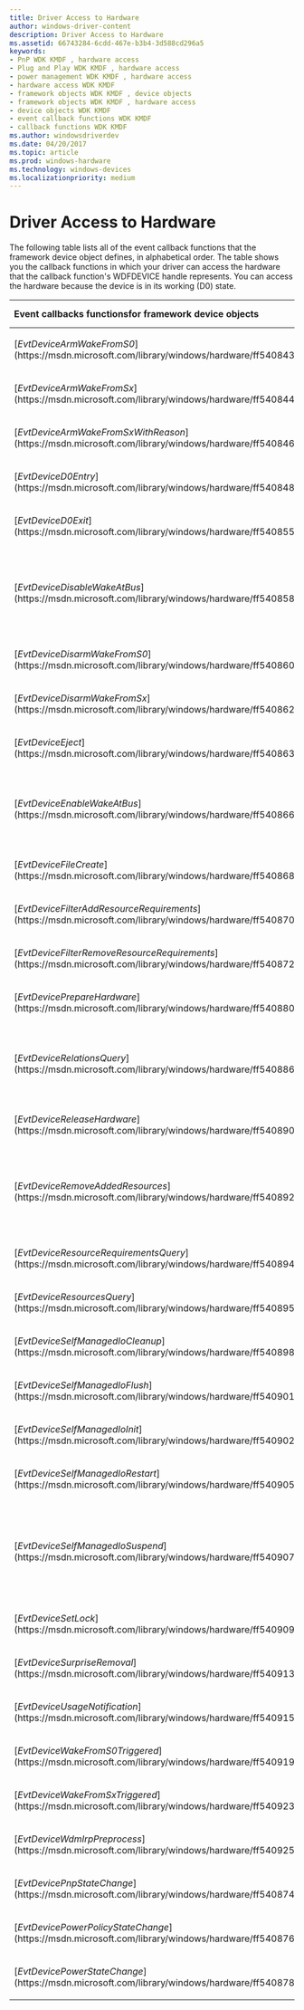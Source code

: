 ```yaml
---
title: Driver Access to Hardware
author: windows-driver-content
description: Driver Access to Hardware
ms.assetid: 66743284-6cdd-467e-b3b4-3d588cd296a5
keywords:
- PnP WDK KMDF , hardware access
- Plug and Play WDK KMDF , hardware access
- power management WDK KMDF , hardware access
- hardware access WDK KMDF
- framework objects WDK KMDF , device objects
- framework objects WDK KMDF , hardware access
- device objects WDK KMDF
- event callback functions WDK KMDF
- callback functions WDK KMDF
ms.author: windowsdriverdev
ms.date: 04/20/2017
ms.topic: article
ms.prod: windows-hardware
ms.technology: windows-devices
ms.localizationpriority: medium
---
```


# Driver Access to Hardware


The following table lists all of the event callback functions that the framework device object defines, in alphabetical order. The table shows you the callback functions in which your driver can access the hardware that the callback function's WDFDEVICE handle represents. You can access the hardware because the device is in its working (D0) state.

<table>
<colgroup>
<col width="50%" />
<col width="50%" />
</colgroup>
<thead>
<tr class="header">
<th align="left">Event callbacks functionsfor framework device objects</th>
<th align="left">Is hardware accessible?</th>
</tr>
</thead>
<tbody>
<tr class="odd">
<td align="left"><p>[<em>EvtDeviceArmWakeFromS0</em>](https://msdn.microsoft.com/library/windows/hardware/ff540843)</p></td>
<td align="left"><p>Yes</p></td>
</tr>
<tr class="even">
<td align="left"><p>[<em>EvtDeviceArmWakeFromSx</em>](https://msdn.microsoft.com/library/windows/hardware/ff540844)</p></td>
<td align="left"><p>Yes</p></td>
</tr>
<tr class="odd">
<td align="left"><p>[<em>EvtDeviceArmWakeFromSxWithReason</em>](https://msdn.microsoft.com/library/windows/hardware/ff540846)</p></td>
<td align="left"><p>Yes</p></td>
</tr>
<tr class="even">
<td align="left"><p>[<em>EvtDeviceD0Entry</em>](https://msdn.microsoft.com/library/windows/hardware/ff540848)</p></td>
<td align="left"><p>Yes</p></td>
</tr>
<tr class="odd">
<td align="left"><p>[<em>EvtDeviceD0Exit</em>](https://msdn.microsoft.com/library/windows/hardware/ff540855)</p></td>
<td align="left"><p>Yes</p></td>
</tr>
<tr class="even">
<td align="left"><p>[<em>EvtDeviceDisableWakeAtBus</em>](https://msdn.microsoft.com/library/windows/hardware/ff540858)</p></td>
<td align="left"><p>Parent bus might be at D0. The device might be at D0.</p></td>
</tr>
<tr class="odd">
<td align="left"><p>[<em>EvtDeviceDisarmWakeFromS0</em>](https://msdn.microsoft.com/library/windows/hardware/ff540860)</p></td>
<td align="left"><p>Yes</p></td>
</tr>
<tr class="even">
<td align="left"><p>[<em>EvtDeviceDisarmWakeFromSx</em>](https://msdn.microsoft.com/library/windows/hardware/ff540862)</p></td>
<td align="left"><p>Yes</p></td>
</tr>
<tr class="odd">
<td align="left"><p>[<em>EvtDeviceEject</em>](https://msdn.microsoft.com/library/windows/hardware/ff540863)</p></td>
<td align="left"><p>No</p></td>
</tr>
<tr class="even">
<td align="left"><p>[<em>EvtDeviceEnableWakeAtBus</em>](https://msdn.microsoft.com/library/windows/hardware/ff540866)</p></td>
<td align="left"><p>Parent bus is at D0, but the device might not be.</p></td>
</tr>
<tr class="odd">
<td align="left"><p>[<em>EvtDeviceFileCreate</em>](https://msdn.microsoft.com/library/windows/hardware/ff540868)</p></td>
<td align="left"><p>Maybe</p></td>
</tr>
<tr class="even">
<td align="left"><p>[<em>EvtDeviceFilterAddResourceRequirements</em>](https://msdn.microsoft.com/library/windows/hardware/ff540870)</p></td>
<td align="left"><p>No</p></td>
</tr>
<tr class="odd">
<td align="left"><p>[<em>EvtDeviceFilterRemoveResourceRequirements</em>](https://msdn.microsoft.com/library/windows/hardware/ff540872)</p></td>
<td align="left"><p>No</p></td>
</tr>
<tr class="even">
<td align="left"><p>[<em>EvtDevicePrepareHardware</em>](https://msdn.microsoft.com/library/windows/hardware/ff540880)</p></td>
<td align="left"><p>Yes</p></td>
</tr>
<tr class="odd">
<td align="left"><p>[<em>EvtDeviceRelationsQuery</em>](https://msdn.microsoft.com/library/windows/hardware/ff540886)</p></td>
<td align="left"><p>Yes, but the device might be in a sleeping state.</p></td>
</tr>
<tr class="even">
<td align="left"><p>[<em>EvtDeviceReleaseHardware</em>](https://msdn.microsoft.com/library/windows/hardware/ff540890)</p></td>
<td align="left"><p>No</p></td>
</tr>
<tr class="odd">
<td align="left"><p>[<em>EvtDeviceRemoveAddedResources</em>](https://msdn.microsoft.com/library/windows/hardware/ff540892)</p></td>
<td align="left"><p>Yes, but resources have not been assigned to the device.</p></td>
</tr>
<tr class="even">
<td align="left"><p>[<em>EvtDeviceResourceRequirementsQuery</em>](https://msdn.microsoft.com/library/windows/hardware/ff540894)</p></td>
<td align="left"><p>No</p></td>
</tr>
<tr class="odd">
<td align="left"><p>[<em>EvtDeviceResourcesQuery</em>](https://msdn.microsoft.com/library/windows/hardware/ff540895)</p></td>
<td align="left"><p>No</p></td>
</tr>
<tr class="even">
<td align="left"><p>[<em>EvtDeviceSelfManagedIoCleanup</em>](https://msdn.microsoft.com/library/windows/hardware/ff540898)</p></td>
<td align="left"><p>No</p></td>
</tr>
<tr class="odd">
<td align="left"><p>[<em>EvtDeviceSelfManagedIoFlush</em>](https://msdn.microsoft.com/library/windows/hardware/ff540901)</p></td>
<td align="left"><p>No</p></td>
</tr>
<tr class="even">
<td align="left"><p>[<em>EvtDeviceSelfManagedIoInit</em>](https://msdn.microsoft.com/library/windows/hardware/ff540902)</p></td>
<td align="left"><p>Yes</p></td>
</tr>
<tr class="odd">
<td align="left"><p>[<em>EvtDeviceSelfManagedIoRestart</em>](https://msdn.microsoft.com/library/windows/hardware/ff540905)</p></td>
<td align="left"><p>Yes</p></td>
</tr>
<tr class="even">
<td align="left"><p>[<em>EvtDeviceSelfManagedIoSuspend</em>](https://msdn.microsoft.com/library/windows/hardware/ff540907)</p></td>
<td align="left"><p>No, if device has been surprise-removed; otherwise, yes.</p></td>
</tr>
<tr class="odd">
<td align="left"><p>[<em>EvtDeviceSetLock</em>](https://msdn.microsoft.com/library/windows/hardware/ff540909)</p></td>
<td align="left"><p>No</p></td>
</tr>
<tr class="even">
<td align="left"><p>[<em>EvtDeviceSurpriseRemoval</em>](https://msdn.microsoft.com/library/windows/hardware/ff540913)</p></td>
<td align="left"><p>No</p></td>
</tr>
<tr class="odd">
<td align="left"><p>[<em>EvtDeviceUsageNotification</em>](https://msdn.microsoft.com/library/windows/hardware/ff540915)</p></td>
<td align="left"><p>Yes</p></td>
</tr>
<tr class="even">
<td align="left"><p>[<em>EvtDeviceWakeFromS0Triggered</em>](https://msdn.microsoft.com/library/windows/hardware/ff540919)</p></td>
<td align="left"><p>Yes</p></td>
</tr>
<tr class="odd">
<td align="left"><p>[<em>EvtDeviceWakeFromSxTriggered</em>](https://msdn.microsoft.com/library/windows/hardware/ff540923)</p></td>
<td align="left"><p>Yes</p></td>
</tr>
<tr class="even">
<td align="left"><p>[<em>EvtDeviceWdmIrpPreprocess</em>](https://msdn.microsoft.com/library/windows/hardware/ff540925)</p></td>
<td align="left"><p>Depends on the IRP.</p></td>
</tr>
<tr class="odd">
<td align="left"><p>[<em>EvtDevicePnpStateChange</em>](https://msdn.microsoft.com/library/windows/hardware/ff540874)</p></td>
<td align="left"><p>Depends on the state.</p></td>
</tr>
<tr class="even">
<td align="left"><p>[<em>EvtDevicePowerPolicyStateChange</em>](https://msdn.microsoft.com/library/windows/hardware/ff540876)</p></td>
<td align="left"><p>Depends on the state.</p></td>
</tr>
<tr class="odd">
<td align="left"><p>[<em>EvtDevicePowerStateChange</em>](https://msdn.microsoft.com/library/windows/hardware/ff540878)</p></td>
<td align="left"><p>Depends on the state.</p></td>
</tr>
</tbody>
</table>

 

 

 






